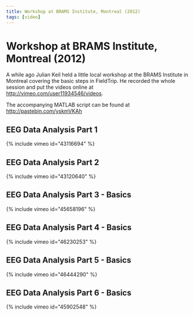 ```yaml
---
title: Workshop at BRAMS Institute, Montreal (2012)
tags: [video]
---
```


# Workshop at BRAMS Institute, Montreal (2012)

A while ago Julian Keil held a little local workshop at the BRAMS Institute in Montreal covering the basic steps in FieldTrip. He recorded the whole session and put the videos online at http://vimeo.com/user11934546/videos.

The accompanying MATLAB script can be found at http://pastebin.com/yskmVKAh

## EEG Data Analysis Part 1

{% include vimeo id="43116694" %}

## EEG Data Analysis Part 2

{% include vimeo id="43120640" %}

## EEG Data Analysis Part 3 - Basics

{% include vimeo id="45658196" %}

## EEG Data Analysis Part 4 - Basics

{% include vimeo id="46230253" %}

## EEG Data Analysis Part 5 - Basics

{% include vimeo id="46444290" %}

## EEG Data Analysis Part 6 - Basics

{% include vimeo id="45902548" %}
